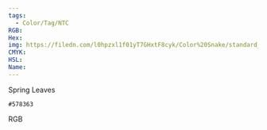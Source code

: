 ```yaml
---
tags:
  - Color/Tag/NTC
RGB:
Hex:
img: https://filedn.com/l0hpzxl1f01yT7GHxtF8cyk/Color%20Snake/standard_csv_to_svg//578363.svg
CMYK:
HSL:
Name:
---
```

Spring Leaves
```palette
#578363
```
RGB
